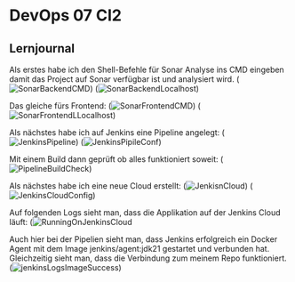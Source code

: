 # DevOps 07 CI2

## Lernjournal

Als erstes habe ich den Shell-Befehle für Sonar Analyse ins CMD eingeben damit das Project auf Sonar verfügbar ist und analysiert wird. (![SonarBackendCMD](images/SonarBackendCMD.png)) (![SonarBackendLocalhost](images/SonarBackendLocalhost.png))

Das gleiche fürs Frontend: (![SonarFrontendCMD](images/SonarFrontendCMD.png)) (![SonarFrontendLLocalhost](images/SonarFrontendLLocalhost.png))


Als nächstes habe ich auf Jenkins eine Pipeline angelegt: (![JenkinsPipeline](images/JenkinsPipeline.png)) (![JenkinsPipileConf](images/JenkinsPipileConf.png))

Mit einem Build dann geprüft ob alles funktioniert soweit: (![PipelineBuildCheck](images/PipelineBuildCheck.png))

Als nächstes habe ich eine neue Cloud erstellt: (![JenkisnCloud](images/JenkisnCloud.png)) (![JenkinsCloudConfig](images/JenkinsCloudConfig.png))

Auf folgenden Logs sieht man, dass die Applikation auf der Jenkins Cloud läuft: (![RunningOnJenkinsCloud](images/RunningOnJenkinsCloud.png) 

Auch hier bei der Pipelien sieht man, dass Jenkins erfolgreich ein Docker Agent mit dem Image jenkins/agent:jdk21 gestartet und verbunden hat. Gleichzeitig sieht man, dass die Verbindung zum meinem Repo funktioniert.  (![jenkinsLogsImageSuccess](images/jenkinsLogsImageSuccess.png))